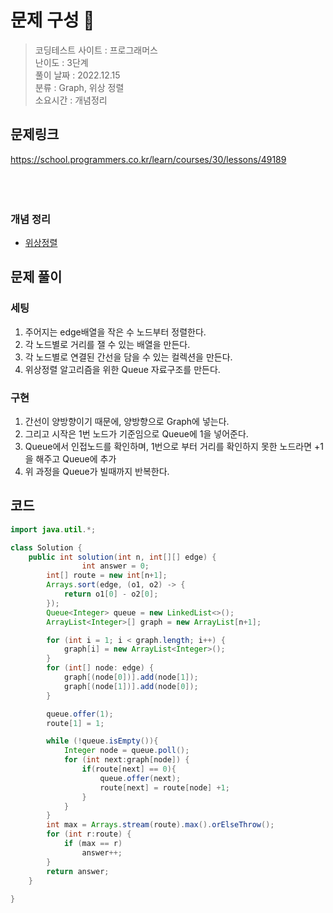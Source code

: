 # 문제 구성 📖
> 코딩테스트 사이트 : 프로그래머스  
> 난이도 : 3단계    
> 풀이 날짜 : 2022.12.15  
> 분류 : Graph, 위상 정렬  
> 소요시간 : 개념정리


## 문제링크
https://school.programmers.co.kr/learn/courses/30/lessons/49189
<br></br>
<br></br>

###  개념 정리 
 - [위상정렬](https://github.com/Gloom-shin/algorithm-study/blob/main/Algorithm/TopologicalSort(%EC%9C%84%EC%83%81%EC%A0%95%EB%A0%AC).md)

## 문제 풀이
### 세팅
1. 주어지는 edge배열을 작은 수 노드부터 정렬한다. 
2. 각 노드별로 거리를 잴 수 있는 배열을 만든다.
3. 각 노드별로 연결된 간선을 담을 수 있는 컬렉션을 만든다. 
4. 위상정렬 알고리즘을 위한 Queue 자료구조를 만든다.

### 구현
1. 간선이 양방향이기 때문에, 양방향으로 Graph에 넣는다. 
2. 그리고 시작은 1번 노드가 기준임으로 Queue에 1을 넣어준다.
3. Queue에서 인접노드를 확인하며, 1번으로 부터 거리를 확인하지 못한 노드라면 +1을 해주고 Queue에 추가
4. 위 과정을 Queue가 빌때까지 반복한다. 

## 코드
```java
import java.util.*;

class Solution {
    public int solution(int n, int[][] edge) {
                int answer = 0;
        int[] route = new int[n+1];
        Arrays.sort(edge, (o1, o2) -> {
            return o1[0] - o2[0];
        });
        Queue<Integer> queue = new LinkedList<>();
        ArrayList<Integer>[] graph = new ArrayList[n+1];

        for (int i = 1; i < graph.length; i++) {
            graph[i] = new ArrayList<Integer>();
        }
        for (int[] node: edge) {
            graph[(node[0])].add(node[1]);
            graph[(node[1])].add(node[0]);
        }

        queue.offer(1);
        route[1] = 1;

        while (!queue.isEmpty()){
            Integer node = queue.poll();
            for (int next:graph[node]) {
                if(route[next] == 0){
                    queue.offer(next);
                    route[next] = route[node] +1;
                }
            }
        }
        int max = Arrays.stream(route).max().orElseThrow();
        for (int r:route) {
            if (max == r)
                answer++;
        }
        return answer;
    }
    
}
```